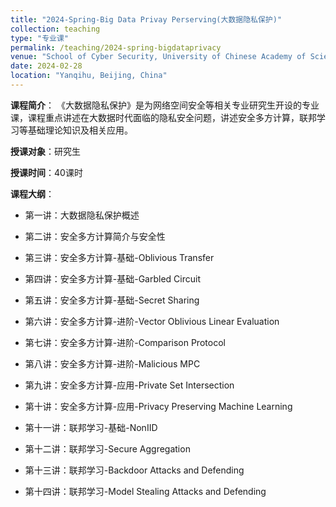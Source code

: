 ```yaml
---
title: "2024-Spring-Big Data Privay Perserving(大数据隐私保护)"
collection: teaching
type: "专业课"
permalink: /teaching/2024-spring-bigdataprivacy
venue: "School of Cyber Security, University of Chinese Academy of Sciences"
date: 2024-02-28
location: "Yanqihu, Beijing, China"
---
```


**课程简介**：
《大数据隐私保护》是为网络空间安全等相关专业研究生开设的专业课，课程重点讲述在大数据时代面临的隐私安全问题，讲述安全多方计算，联邦学习等基础理论知识及相关应用。

**授课对象**：研究生

**授课时间**：40课时

**课程大纲**：

- 第一讲：大数据隐私保护概述

- 第二讲：安全多方计算简介与安全性

- 第三讲：安全多方计算-基础-Oblivious Transfer

- 第四讲：安全多方计算-基础-Garbled Circuit

- 第五讲：安全多方计算-基础-Secret Sharing

- 第六讲：安全多方计算-进阶-Vector Oblivious Linear Evaluation

- 第七讲：安全多方计算-进阶-Comparison Protocol

- 第八讲：安全多方计算-进阶-Malicious MPC

- 第九讲：安全多方计算-应用-Private Set Intersection

- 第十讲：安全多方计算-应用-Privacy Preserving Machine Learning

- 第十一讲：联邦学习-基础-NonIID

- 第十二讲：联邦学习-Secure Aggregation

- 第十三讲：联邦学习-Backdoor Attacks and Defending

- 第十四讲：联邦学习-Model Stealing Attacks and Defending

<!--more-->